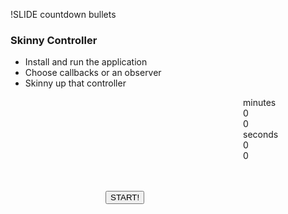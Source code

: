 !SLIDE countdown bullets

### Skinny Controller

* Install and run the application
* Choose callbacks or an observer
* Skinny up that controller

<div id="countdown_dashboard2" style="margin-left: 372px; width: 350px; height:150px;">
  
<div class="dash minutes_dash">
<span class="dash_title">minutes</span>
<div class="digit">0</div>
<div class="digit">0</div>
</div>

<div class="dash seconds_dash">
<span class="dash_title">seconds</span>
<div class="digit">0</div>
<div class="digit">0</div>
</div>

</div>

<div style="margin: 0px auto; width: 200px;">
<button class="button" onclick="secondTimer.start();">
  START!
</button>
</div>

<script>
$(document).ready(function () {
window.secondTimer = new ExerciseTimer("#countdown_dashboard2");
});
</script>